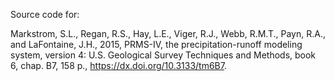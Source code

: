 Source code for:

Markstrom, S.L., Regan, R.S., Hay, L.E., Viger, R.J., Webb, R.M.T., Payn, R.A., and LaFontaine, J.H., 2015, PRMS-IV, the precipitation-runoff modeling system, version 4: U.S. Geological Survey Techniques and Methods, book 6, chap. B7, 158 p., https://dx.doi.org/10.3133/tm6B7.
